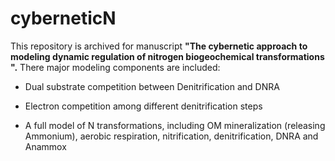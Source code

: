 # cyberneticN

This repository is archived for manuscript **"The cybernetic approach to modeling dynamic regulation of nitrogen biogeochemical transformations 
".** There major modeling components are included: 

* Dual substrate competition between Denitrification and DNRA

* Electron competition among different denitrification steps

* A full model of N transformations, including OM mineralization (releasing Ammonium), aerobic respiration, nitrification, denitrification, DNRA and Anammox
